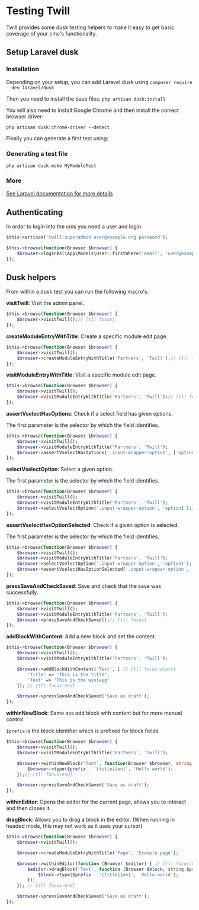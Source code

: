 # Testing Twill

Twill provides some dusk testing helpers to make it easy to get basic coverage of your cms's functionality.

## Setup Laravel dusk

### Installation

Depending on your setup, you can add Laravel dusk using `composer require --dev laravel/dusk`

Then you need to install the base files: `php artisan dusk:install`

You will also need to install Google Chrome and then install the correct browser driver:

`php artisan dusk:chrome-driver --detect`

Finally you can generate a first test using:

### Generating a test file

`php artisan dusk:make MyModuleTest`

### More

[See Laravel documentation for more details](https://laravel.com/docs/9.x/dusk)

## Authenticating

In order to login into the cms you need a user and login.

```php
$this->artisan('twill:superadmin user@example.org password');

$this->browse(function(Browser $browser) {
    $browser->loginAs(\App\Models\User::firstWhere('email', 'user@example.org'), 'twill_users');
});
```

## Dusk helpers

From within a dusk test you can run the following macro's:

**visitTwill**: Visit the admin panel.

```php
$this->browse(function(Browser $browser) {
    $browser->visitTwill();// [tl! focus]
});
```

**createModuleEntryWithTitle**: Create a specific module edit page.

```php
$this->browse(function(Browser $browser) {
    $browser->visitTwill();
    $browser->createModuleEntryWithTitle('Partners', 'Twill');// [tl! focus]
});
```

**visitModuleEntryWithTitle**: Visit a specific module edit page.

```php
$this->browse(function(Browser $browser) {
    $browser->visitTwill();
    $browser->visitModuleEntryWithTitle('Partners', 'Twill');// [tl! focus]
});
```

**assertVselectHasOptions**: Check if a select field has given options.

The first parameter is the selector by which the field identifies.

```php
$this->browse(function(Browser $browser) {
    $browser->visitTwill();
    $browser->visitModuleEntryWithTitle('Partners', 'Twill');
    $browser->assertVselectHasOptions('.input-wrapper-option', ['option1', 'option2']);// [tl! focus]
});
```

**selectVselectOption**: Select a given option.

The first parameter is the selector by which the field identifies.

```php
$this->browse(function(Browser $browser) {
    $browser->visitTwill();
    $browser->visitModuleEntryWithTitle('Partners', 'Twill');
    $browser->selectVselectOption('.input-wrapper-option', 'option1');// [tl! focus]
});
```

**assertVselectHasOptionSelected**: Check if a given option is selected.

The first parameter is the selector by which the field identifies.

```php
$this->browse(function(Browser $browser) {
    $browser->visitTwill();
    $browser->visitModuleEntryWithTitle('Partners', 'Twill');
    $browser->selectVselectOption('.input-wrapper-option', 'option1');
    $browser->assertVselectHasOptionSelected('.input-wrapper-option', 'option1');// [tl! focus]
});
```

**pressSaveAndCheckSaved**: Save and check that the save was successfully.

```php
$this->browse(function(Browser $browser) {
    $browser->visitTwill();
    $browser->visitModuleEntryWithTitle('Partners', 'Twill');
    $browser->pressSaveAndCheckSaved();// [tl! focus]
});
```

**addBlockWithContent**: Add a new block and set the content.

```php
$this->browse(function(Browser $browser) {
    $browser->visitTwill();
    $browser->visitModuleEntryWithTitle('Partners', 'Twill');

    $browser->addBlockWithContent('Text', [ // [tl! focus:start]
        'Title' => 'This is the title',
        'Text' => 'This is the wysiwyg'
    ]); // [tl! focus:end]

    $browser->pressSaveAndCheckSaved('Save as draft');
});
```

**withinNewBlock**: Same ass add block with content but for more manual control.

`$prefix` is the block identifier which is prefixed for block fields.

```php
$this->browse(function(Browser $browser) {
    $browser->visitTwill();
    $browser->visitModuleEntryWithTitle('Partners', 'Twill');

    $browser->withinNewBlock('Text', function(Browser $browser, string $prefix) { // [tl! focus:start]
        $browser->type($prefix . '[title][en]', 'Hello world');
    });// [tl! focus:end]

    $browser->pressSaveAndCheckSaved('Save as draft');
});
```

**withinEditor**: Opens the editor for the current page, allows you to interact and then closes it.

**dragBlock**: Allows you to drag a block in the editor. (When running in headed mode, this may not work as it uses your
cursor)

```php
$this->browse(function(Browser $browser) {
    $browser->visitTwill();

    $browser->createModuleEntryWithTitle('Page', 'Example page');

    $browser->withinEditor(function (Browser $editor) { // [tl! focus:start]
        $editor->dragBlock('Text', function (Browser $block, string $prefix) {
            $block->type($prefix . '[title][en]', 'Hello world');
        });
    }); // [tl! focus:end]

    $browser->pressSaveAndCheckSaved('Save as draft');
});
```
